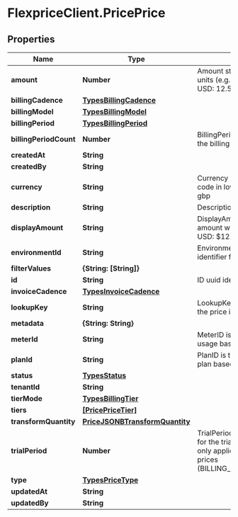 # FlexpriceClient.PricePrice

## Properties

Name | Type | Description | Notes
------------ | ------------- | ------------- | -------------
**amount** | **Number** | Amount stored in main currency units (e.g., dollars, not cents) For USD: 12.50 means $12.50 | [optional] 
**billingCadence** | [**TypesBillingCadence**](TypesBillingCadence.md) |  | [optional] 
**billingModel** | [**TypesBillingModel**](TypesBillingModel.md) |  | [optional] 
**billingPeriod** | [**TypesBillingPeriod**](TypesBillingPeriod.md) |  | [optional] 
**billingPeriodCount** | **Number** | BillingPeriodCount is the count of the billing period ex 1, 3, 6, 12 | [optional] 
**createdAt** | **String** |  | [optional] 
**createdBy** | **String** |  | [optional] 
**currency** | **String** | Currency 3 digit ISO currency code in lowercase ex usd, eur, gbp | [optional] 
**description** | **String** | Description of the price | [optional] 
**displayAmount** | **String** | DisplayAmount is the formatted amount with currency symbol For USD: $12.50 | [optional] 
**environmentId** | **String** | EnvironmentID is the environment identifier for the price | [optional] 
**filterValues** | **{String: [String]}** |  | [optional] 
**id** | **String** | ID uuid identifier for the price | [optional] 
**invoiceCadence** | [**TypesInvoiceCadence**](TypesInvoiceCadence.md) |  | [optional] 
**lookupKey** | **String** | LookupKey used for looking up the price in the database | [optional] 
**metadata** | **{String: String}** |  | [optional] 
**meterId** | **String** | MeterID is the id of the meter for usage based pricing | [optional] 
**planId** | **String** | PlanID is the id of the plan for plan based pricing | [optional] 
**status** | [**TypesStatus**](TypesStatus.md) |  | [optional] 
**tenantId** | **String** |  | [optional] 
**tierMode** | [**TypesBillingTier**](TypesBillingTier.md) |  | [optional] 
**tiers** | [**[PricePriceTier]**](PricePriceTier.md) |  | [optional] 
**transformQuantity** | [**PriceJSONBTransformQuantity**](PriceJSONBTransformQuantity.md) |  | [optional] 
**trialPeriod** | **Number** | TrialPeriod is the number of days for the trial period Note: This is only applicable for recurring prices (BILLING_CADENCE_RECURRING) | [optional] 
**type** | [**TypesPriceType**](TypesPriceType.md) |  | [optional] 
**updatedAt** | **String** |  | [optional] 
**updatedBy** | **String** |  | [optional] 


